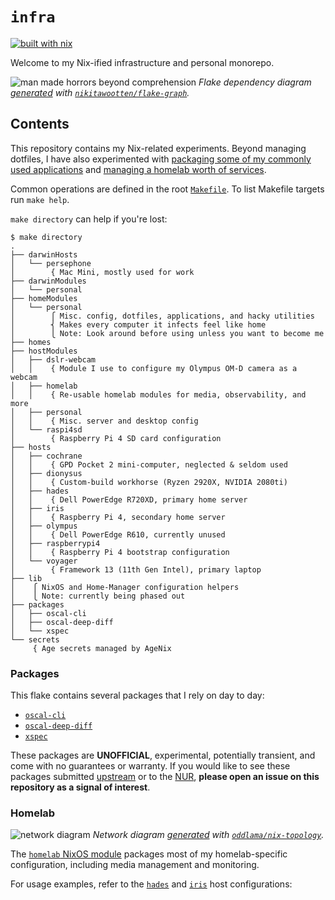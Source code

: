 # `infra`

[![built with nix](https://builtwithnix.org/badge.svg)](https://builtwithnix.org)

Welcome to my Nix-ified infrastructure and personal monorepo.

![man made horrors beyond comprehension](https://gist.githubusercontent.com/nikitawootten/a0b5b3e0afdaaa8e02ace16b955da7ec/raw/flake-graph.svg)
*Flake dependency diagram [generated](./.github/workflows/artifacts.yaml) with [`nikitawootten/flake-graph`](https://github.com/nikitawootten/flake-graph).*

## Contents

This repository contains my Nix-related experiments.
Beyond managing dotfiles, I have also experimented with [packaging some of my commonly used applications](#packages) and [managing a homelab worth of services](#homelab).

Common operations are defined in the root [`Makefile`](./Makefile).
To list Makefile targets run `make help`.

`make directory` can help if you're lost:

<!--
TODO: When I'm feeling really bored, generate automatically with a pre-commit hook
-->
```console
$ make directory
.
├── darwinHosts
│   └── persephone
│        { Mac Mini, mostly used for work
├── darwinModules
│   └── personal
├── homeModules
│   └── personal
│        ⎧ Misc. config, dotfiles, applications, and hacky utilities
│        ⎨ Makes every computer it infects feel like home
│        ⎩ Note: Look around before using unless you want to become me
├── homes
├── hostModules
│   ├── dslr-webcam
│   │    { Module I use to configure my Olympus OM-D camera as a webcam
│   ├── homelab
│   │    { Re-usable homelab modules for media, observability, and more
│   ├── personal
│   │    { Misc. server and desktop config
│   └── raspi4sd
│        { Raspberry Pi 4 SD card configuration
├── hosts
│   ├── cochrane
│   │    { GPD Pocket 2 mini-computer, neglected & seldom used
│   ├── dionysus
│   │    { Custom-build workhorse (Ryzen 2920X, NVIDIA 2080ti)
│   ├── hades
│   │    { Dell PowerEdge R720XD, primary home server
│   ├── iris
│   │    { Raspberry Pi 4, secondary home server
│   ├── olympus
│   │    { Dell PowerEdge R610, currently unused
│   ├── raspberrypi4
│   │    { Raspberry Pi 4 bootstrap configuration
│   └── voyager
│        { Framework 13 (11th Gen Intel), primary laptop
├── lib
│    ⎧ NixOS and Home-Manager configuration helpers
│    ⎩ Note: currently being phased out
├── packages
│   ├── oscal-cli
│   ├── oscal-deep-diff
│   └── xspec
└── secrets
     { Age secrets managed by AgeNix
```

### Packages

This flake contains several packages that I rely on day to day:

- [`oscal-cli`](./packages/oscal-cli/)
- [`oscal-deep-diff`](./packages/oscal-deep-diff/)
- [`xspec`](./packages/xspec/)

These packages are **UNOFFICIAL**, experimental, potentially transient, and come with no guarantees or warranty.
If you would like to see these packages submitted [upstream](https://github.com/NixOS/nixpkgs) or to the [NUR](https://nur.nix-community.org/), **please open an issue on this repository as a signal of interest**.

### Homelab

![network diagram](https://gist.githubusercontent.com/nikitawootten/a0b5b3e0afdaaa8e02ace16b955da7ec/raw/topology.svg)
*Network diagram [generated](./.github/workflows/artifacts.yaml) with [`oddlama/nix-topology`](https://github.com/oddlama/nix-topology).*

The [`homelab` NixOS module](./hostModules/homelab/) packages most of my homelab-specific configuration, including media management and monitoring.

For usage examples, refer to the [`hades`](./hosts/hades/) and [`iris`](./hosts/iris/) host configurations:
